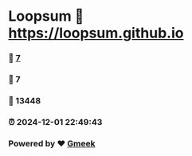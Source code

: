 # Loopsum :link: https://loopsum.github.io 
### :page_facing_up: [7](https://loopsum.github.io/tag.html) 
### :speech_balloon: 7 
### :hibiscus: 13448 
### :alarm_clock: 2024-12-01 22:49:43 
### Powered by :heart: [Gmeek](https://github.com/Meekdai/Gmeek)
